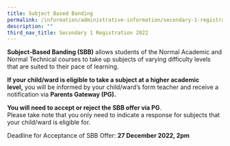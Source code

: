 ```yaml
---
title: Subject Based Banding
permalink: /information/administrative-information/secondary-1-registration/subject-based-banding/
description: ""
third_nav_title: Secondary 1 Registration 2022
---
```

<p><strong>Subject-Based Banding (SBB)</strong>&nbsp;allows students of the Normal Academic and Normal Technical courses to take up subjects of varying difficulty levels that are suited to their pace of learning.&nbsp;</p>
<p><strong>If your child/ward is eligible to take a subject at a higher academic level,</strong>&nbsp;you will be informed by your child/ward’s form teacher and receive a notification via&nbsp;<strong>Parents Gateway (PG).</strong></p>
<p><strong>You will need to accept or reject the SBB offer via PG</strong>.<br>Please take note that you only need to indicate a response for subjects that your child/ward is eligible for.</p>
<p>Deadline for Acceptance of SBB Offer:&nbsp;<strong>27 December 2022, 2pm</strong></p>